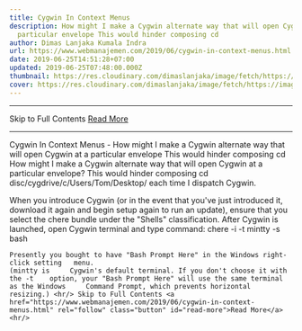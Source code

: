 ```yaml
---
title: Cygwin In Context Menus
description: How might I make a Cygwin alternate way that will open Cygwin at a
  particular envelope This would hinder composing cd
author: Dimas Lanjaka Kumala Indra
url: https://www.webmanajemen.com/2019/06/cygwin-in-context-menus.html
date: 2019-06-25T14:51:28+07:00
updated: 2019-06-25T07:48:00.000Z
thumbnail: https://res.cloudinary.com/dimaslanjaka/image/fetch/https://image3.mouthshut.com/images/imagesp/925039881s.png
cover: https://res.cloudinary.com/dimaslanjaka/image/fetch/https://image3.mouthshut.com/images/imagesp/925039881s.png
---
```


<hr/> Skip to Full Contents <a href="https://www.webmanajemen.com/2019/06/cygwin-in-context-menus.html" rel="follow" class="button" id="read-more">Read More</a> <hr/> Cygwin In Context Menus - How might I make a Cygwin alternate way that will open Cygwin at a particular envelope This would hinder composing cd How might I make a Cygwin alternate way that will open Cygwin at a particular envelope? This would hinder composing 
cd disc/cygdrive/c/Users/Tom/Desktop/ 
each time I dispatch Cygwin. 

When you introduce Cygwin (or in the event that you've just introduced it, download it   again and begin setup again to run an update), ensure that you select   the chere bundle under the "Shells" classification. 
    After Cygwin is launched, open Cygwin terminal and type command: 
chere -i -t mintty -s bash

    Presently you bought to have "Bash Prompt Here" in the Windows right-click setting   menu. 
    (mintty is     Cygwin's default terminal. If you don't choose it with the -t    option, your "Bash Prompt Here" will use the same terminal as the Windows     Command Prompt, which prevents horizontal resizing.) <hr/> Skip to Full Contents <a href="https://www.webmanajemen.com/2019/06/cygwin-in-context-menus.html" rel="follow" class="button" id="read-more">Read More</a> <hr/>